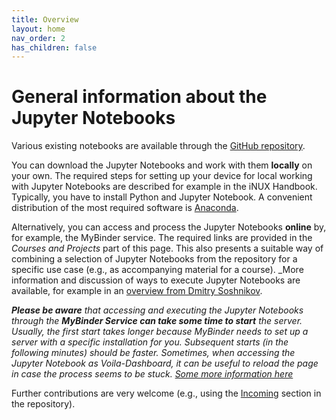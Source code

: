 ```yaml
---
title: Overview
layout: home
nav_order: 2
has_children: false
---
```


# General information about the Jupyter Notebooks

Various existing notebooks are available through the [GitHub repository](https://github.com/gw-inux/Jupyter-Notebooks/).

You can download the Jupyter Notebooks and work with them **locally** on your own. The required steps for setting up your device for local working with Jupyter Notebooks are described for example in the iNUX Handbook. Typically, you have to install Python and Jupyter Notebook. A convenient distribution of the most required software is [Anaconda](https://www.anaconda.com/).

Alternatively, you can access and process the Jupyter Notebooks **online** by, for example, the MyBinder service. The required links are provided in the _Courses and Projects_ part of this page. This also presents a suitable way of combining a selection of Jupyter Notebooks from the repository for a specific use case (e.g., as accompanying material for a course). _More information and discussion of ways to execute Jupyter Notebooks are available, for example in an [overview from Dmitry Soshnikov](https://soshnikov.com/education/how-to-execute-notebooks-from-github/). 

_**Please be aware** that accessing and executing the Jupyter Notebooks through the **MyBinder Service can take some time to start** the server. Usually, the first start takes longer because MyBinder needs to set up a server with a specific installation for you. Subsequent starts (in the following minutes) should be faster. Sometimes, when accessing the Jupyter Notebook as Voila-Dashboard, it can be useful to reload the page in case the process seems to be stuck. [Some more information here](https://discourse.jupyter.org/t/how-to-reduce-mybinder-org-repository-startup-time/4956)_ 

Further contributions are very welcome (e.g., using the [Incoming](https://github.com/gw-inux/Jupyter-Notebooks/tree/main/99%20INCOMING) section in the repository).

